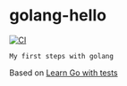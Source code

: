 # golang-hello

[![CI](https://github.com/patlux/golang-hello/actions/workflows/ci.yml/badge.svg)](https://github.com/patlux/golang-hello/actions/workflows/ci.yml)

    My first steps with golang

Based on [Learn Go with tests](https://quii.gitbook.io/learn-go-with-tests/)
